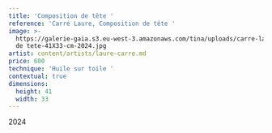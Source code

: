 ```yaml
---
title: 'Composition de tête '
reference: 'Carré Laure, Composition de tête '
image: >-
  https://galerie-gaia.s3.eu-west-3.amazonaws.com/tina/uploads/carre-laure/galerie-gaia-carre-laure-composition
  de tete-41X33-cm-2024.jpg
artist: content/artists/laure-carre.md
price: 600
technique: 'Huile sur toile '
contextual: true
dimensions:
  height: 41
  width: 33
---
```


2024

